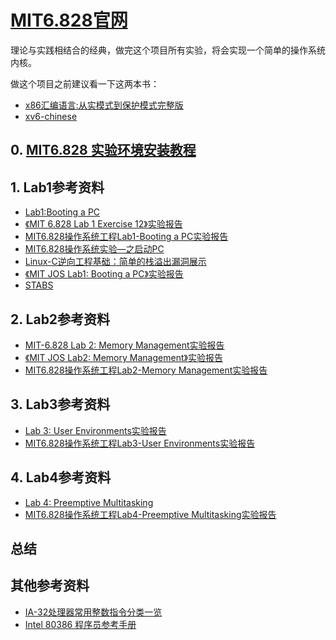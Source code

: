 # [MIT6.828官网](https://pdos.csail.mit.edu/6.828/2018/schedule.html)
理论与实践相结合的经典，做完这个项目所有实验，将会实现一个简单的操作系统内核。

做这个项目之前建议看一下这两本书：
* [x86汇编语言:从实模式到保护模式完整版](https://github.com/woai3c/recommended-books/blob/master/%E7%BC%96%E7%A8%8B%E8%AF%AD%E8%A8%80/x86%E6%B1%87%E7%BC%96%E8%AF%AD%E8%A8%80%20%20%E4%BB%8E%E5%AE%9E%E6%A8%A1%E5%BC%8F%E5%88%B0%E4%BF%9D%E6%8A%A4%E6%A8%A1%E5%BC%8F%E5%AE%8C%E6%95%B4%E7%89%88.pdf)
* [xv6-chinese](https://github.com/woai3c/recommended-books/blob/master/%E6%93%8D%E4%BD%9C%E7%B3%BB%E7%BB%9F/xv6-chinese.pdf)
## 0. [MIT6.828 实验环境安装教程](https://github.com/woai3c/MIT6.828/blob/master/docs/install.md)
## 1. Lab1参考资料
* [Lab1:Booting a PC](https://www.cnblogs.com/gatsby123/p/9759153.html)
* [《MIT 6.828 Lab 1 Exercise 12》实验报告](https://www.cnblogs.com/wuhualong/p/lab01_exercise12_print_more_info.html)
* [MIT6.828操作系统工程Lab1-Booting a PC实验报告](https://blog.codedragon.tech/2017/12/09/MIT6-828%E6%93%8D%E4%BD%9C%E7%B3%BB%E7%BB%9F%E5%B7%A5%E7%A8%8BLab1-Booting-a-PC%E5%AE%9E%E9%AA%8C%E6%8A%A5%E5%91%8A/)
* [MIT6.828操作系统实验—之启动PC](https://liu-jianhao.github.io/2018/08/mit6.828%E6%93%8D%E4%BD%9C%E7%B3%BB%E7%BB%9F%E5%AE%9E%E9%AA%8C%E4%B9%8B%E5%90%AF%E5%8A%A8pc/)
* [Linux-C逆向工程基础：简单的栈溢出漏洞展示](http://www.xumenger.com/linux-c-asm-5-20180606/)
* [《MIT JOS Lab1: Booting a PC》实验报告](https://blog.csdn.net/qq_32473685/article/details/93626548#9.4%20%C2%A0%E8%BE%93%E5%87%BA%E5%AF%84%E5%AD%98%E5%99%A8eip%E8%B0%83%E7%94%A8%E5%87%BD%E6%95%B0%E7%9A%84%E8%A1%8C%E5%8F%B7)
* [STABS](https://sourceware.org/gdb/onlinedocs/stabs.html#Overview)
## 2. Lab2参考资料
* [MIT-6.828 Lab 2: Memory Management实验报告](https://www.cnblogs.com/gatsby123/p/9832223.html)
* [《MIT JOS Lab2: Memory Management》实验报告](https://blog.csdn.net/qq_32473685/article/details/99625128)
* [MIT6.828操作系统工程Lab2-Memory Management实验报告](https://blog.codedragon.tech/2018/02/20/MIT6-828%E6%93%8D%E4%BD%9C%E7%B3%BB%E7%BB%9F%E5%B7%A5%E7%A8%8BLab2-Memory-Management%E5%AE%9E%E9%AA%8C%E6%8A%A5%E5%91%8A/)
## 3. Lab3参考资料
* [Lab 3: User Environments实验报告](https://www.cnblogs.com/gatsby123/p/9838304.html)
* [MIT6.828操作系统工程Lab3-User Environments实验报告](https://blog.codedragon.tech/2018/02/23/MIT6-828%E6%93%8D%E4%BD%9C%E7%B3%BB%E7%BB%9F%E5%B7%A5%E7%A8%8BLab3-User-Environments%E5%AE%9E%E9%AA%8C%E6%8A%A5%E5%91%8A/)
## 4. Lab4参考资料
* [Lab 4: Preemptive Multitasking](https://www.cnblogs.com/gatsby123/p/9930630.html)
* [MIT6.828操作系统工程Lab4-Preemptive Multitasking实验报告](https://blog.codedragon.tech/2018/02/26/MIT6-828%E6%93%8D%E4%BD%9C%E7%B3%BB%E7%BB%9F%E5%B7%A5%E7%A8%8BLab4-Preemptive-Multitasking%E5%AE%9E%E9%AA%8C%E6%8A%A5%E5%91%8A/)

## 总结

## 其他参考资料
* [IA-32处理器常用整数指令分类一览](http://www5.zzu.edu.cn/qwfw/info/1042/2434.htm)
* [Intel 80386 程序员参考手册](https://www.kancloud.cn/wizardforcel/intel-80386-ref-manual/123813)